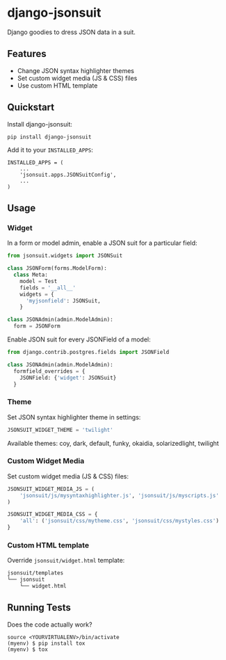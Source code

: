 # django-jsonsuit

Django goodies to dress JSON data in a suit.

## Features

- Change JSON syntax highlighter themes
- Set custom widget media (JS & CSS) files
- Use custom HTML template

## Quickstart

Install django-jsonsuit:

    pip install django-jsonsuit

Add it to your `INSTALLED_APPS`:

``` sourceCode
INSTALLED_APPS = (
    ...
    'jsonsuit.apps.JSONSuitConfig',
    ...
)
```

## Usage

### Widget

In a form or model admin, enable a JSON suit for a particular field:

```python
from jsonsuit.widgets import JSONSuit

class JSONForm(forms.ModelForm):
  class Meta:
    model = Test
    fields = '__all__'
    widgets = {
      'myjsonfield': JSONSuit,
    }

class JSONAdmin(admin.ModelAdmin):
  form = JSONForm
```

Enable JSON suit for every JSONField of a model:

```python
from django.contrib.postgres.fields import JSONField

class JSONAdmin(admin.ModelAdmin):
  formfield_overrides = {
    JSONField: {'widget': JSONSuit}
  }
```

### Theme

Set JSON syntax highlighter theme in settings:

```python
JSONSUIT_WIDGET_THEME = 'twilight'
```

Available themes: coy, dark, default, funky, okaidia, solarizedlight, twilight

### Custom Widget Media

Set custom widget media (JS & CSS) files:

```python
JSONSUIT_WIDGET_MEDIA_JS = (
    'jsonsuit/js/mysyntaxhighlighter.js', 'jsonsuit/js/myscripts.js'
)

JSONSUIT_WIDGET_MEDIA_CSS = {
    'all': ('jsonsuit/css/mytheme.css', 'jsonsuit/css/mystyles.css')
}
```

### Custom HTML template

Override `jsonsuit/widget.html` template:

```bash
jsonsuit/templates
└── jsonsuit
    └── widget.html
```

## Running Tests

Does the code actually work?

    source <YOURVIRTUALENV>/bin/activate
    (myenv) $ pip install tox
    (myenv) $ tox
